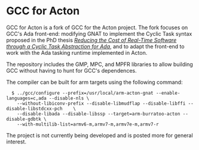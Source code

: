 # GCC for Acton

GCC for Acton is a fork of GCC for the Acton project. The fork focuses on GCC's Ada front-end: modifying GNAT to implement the Cyclic Task syntax proposed in the PhD thesis *[Reducing the Cost of Real-Time Software through a Cyclic Task Abstraction for Ada](https://doi.org/10.25911/5d74e77b72869)*, and to adapt the front-end to work with the Ada tasking runtime implemented in Acton.

The repository includes the GMP, MPC, and MPFR libraries to allow building GCC without having to hunt for GCC's dependences.

The compiler can be built for arm targets using the following command:

	  $ ../gcc/configure --prefix=/usr/local/arm-acton-gnat --enable-languages=c,ada --disable-nls \
        --without-libiconv-prefix --disable-libmudflap --disable-libffi --disable-libstdcxx-pch    \
        --disable-libada --disable-libssp --target=arm-burratoo-acton --disable-gdbtk \
        --with-multilib-list=armv6-m,armv7-m,armv7e-m,armv7-r

The project is not currently being developed and is posted more for general interest.

